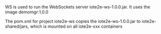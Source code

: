 WS is used to run the WebSockets server iote2e-ws-1.0.0.jar.  It uses the image demomgr:1.0.0

The pom.xml for project iote2e-ws copies the iote2e-ws-1.0.0.jar to iote2e-shared/jars, which is mounted on all iote2e-xxx containers